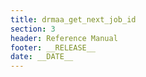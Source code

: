 ```yaml
---
title: drmaa_get_next_job_id
section: 3
header: Reference Manual
footer: __RELEASE__
date: __DATE__
---
```


